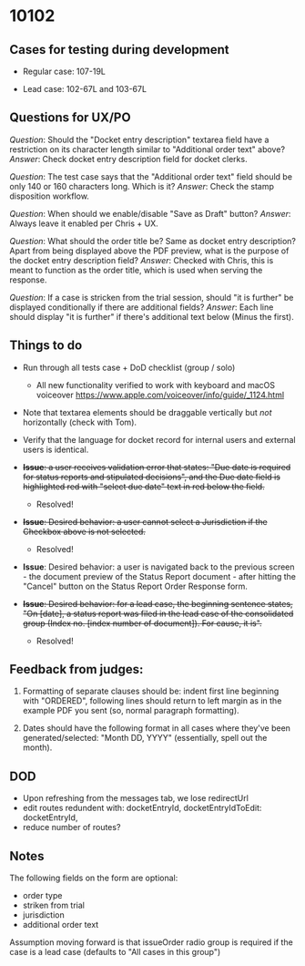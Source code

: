 # 10102

## Cases for testing during development

- Regular case: 107-19L

- Lead case: 102-67L and 103-67L

## Questions for UX/PO

*Question*: Should the "Docket entry description" textarea field have a
restriction on its character length similar to "Additional order text" above?
*Answer*: Check docket entry description field for docket clerks.

*Question*: The test case says that the "Additional order text" field should be
only 140 or 160 characters long. Which is it?
*Answer*: Check the stamp disposition workflow.

*Question*: When should we enable/disable "Save as Draft" button?
*Answer*: Always leave it enabled per Chris + UX.

*Question*: What should the order title be? Same as docket entry description? Apart from being displayed above the PDF preview, what is the purpose of the docket entry description field?
*Answer*: Checked with Chris, this is meant to function as the order title, which is used when serving the response.

*Question*: If a case is stricken from the trial session, should "it is further" be displayed conditionally if there are additional fields?
*Answer*: Each line should display "it is further" if there's additional text below (Minus the first).

## Things to do

- Run through all tests case + DoD checklist (group / solo)
  - All new functionality verified to work with keyboard and macOS
    voiceover https://www.apple.com/voiceover/info/guide/_1124.html

- Note that textarea elements should be draggable vertically but *not*
  horizontally (check with Tom).

- Verify that the language for docket record for internal users and external
  users is identical.

- ~~**Issue**: a user receives validation error that states:
  "Due date is required for status reports and stipulated decisions", and the
  Due date field is highlighted red with "select due date" text in red below
  the field.~~
  - Resolved!

- ~~**Issue**: Desired behavior: a user cannot select a Jurisdiction if the Checkbox above is not
  selected.~~
  - Resolved!

- **Issue**: Desired behavior: a user is navigated back to the previous screen - the document
  preview of the Status Report document - after hitting the "Cancel" button on
  the Status Report Order Response form.

- ~~**Issue**: Desired behavior: for a lead case, the beginning sentence states, "On [date], a
  status report was filed in the lead case of the consolidated group (Index no.
  [index number of document]). For cause, it is".~~
  - Resolved!

## Feedback from judges:

1. Formatting of separate clauses should be: indent first line beginning with "ORDERED", following lines should return to left margin as in the example PDF you sent (so, normal paragraph formatting).

2. Dates should have the following format in all cases where they've been generated/selected: "Month DD, YYYY" (essentially, spell out the month).

## DOD

- Upon refreshing from the messages tab, we lose redirectUrl
- edit routes redundent with:
  docketEntryId,
  docketEntryIdToEdit: docketEntryId,
- reduce number of routes?

## Notes

The following fields on the form are optional:
- order type
- striken from trial
- jurisdiction
- additional order text

Assumption moving forward is that issueOrder radio group is required if the case
is a lead case (defaults to "All cases in this group")
